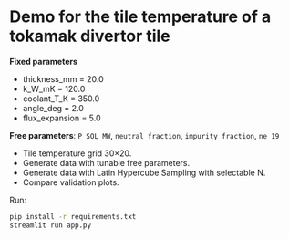 # Demo for the tile temperature of a tokamak divertor tile

**Fixed parameters**
- thickness_mm = 20.0
- k_W_mK = 120.0
- coolant_T_K = 350.0
- angle_deg = 2.0
- flux_expansion = 5.0

**Free parameters**: `P_SOL_MW`, `neutral_fraction`, `impurity_fraction`, `ne_19`

- Tile temperature grid 30×20.
- Generate data with tunable free parameters.
- Generate data with Latin Hypercube Sampling with selectable N.
- Compare validation plots.

Run:
```bash
pip install -r requirements.txt
streamlit run app.py
```

